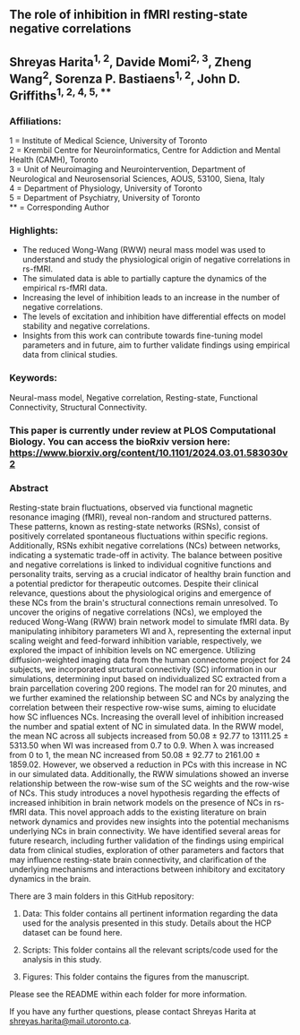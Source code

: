 ## The role of inhibition in fMRI resting-state negative correlations 

## Shreyas Harita<sup>1, 2</sup>, Davide Momi<sup>2, 3</sup>, Zheng Wang<sup>2</sup>, Sorenza P. Bastiaens<sup>1, 2</sup>, John D. Griffiths<sup>1, 2, 4, 5, **</sup>

### Affiliations:  

1 = Institute of Medical Science, University of Toronto    
2 = Krembil Centre for Neuroinformatics, Centre for Addiction and Mental Health (CAMH), Toronto    
3 = Unit of Neuroimaging and Neurointervention, Department of Neurological and Neurosensorial Sciences, AOUS, 53100, Siena, Italy  
4 = Department of Physiology, University of Toronto    
5 = Department of Psychiatry, University of Toronto    
** = Corresponding Author  

### Highlights:  

- The reduced Wong-Wang (RWW) neural mass model was used to understand and study the physiological origin of negative correlations in rs-fMRI.
- The simulated data is able to partially capture the dynamics of the empirical rs-fMRI data. 
- Increasing the level of inhibition leads to an increase in the number of negative correlations. 
- The levels of excitation and inhibition have differential effects on model stability and negative correlations.
- Insights from this work can contribute towards fine-tuning model parameters and in future, aim to further validate findings using empirical data from clinical studies.
  

### Keywords:  

Neural-mass model, Negative correlation, Resting-state, Functional Connectivity, Structural Connectivity.

### This paper is currently under review at PLOS Computational Biology. You can access the bioRxiv version here: https://www.biorxiv.org/content/10.1101/2024.03.01.583030v2

### Abstract  

Resting-state brain fluctuations, observed via functional magnetic resonance imaging (fMRI), reveal non-random and structured patterns. These patterns, known as resting-state networks (RSNs), consist of positively correlated spontaneous fluctuations within specific regions. Additionally, RSNs exhibit negative correlations (NCs) between networks, indicating a systematic trade-off in activity. The balance between positive and negative correlations is linked to individual cognitive functions and personality traits, serving as a crucial indicator of healthy brain function and a potential predictor for therapeutic outcomes. Despite their clinical relevance, questions about the physiological origins and emergence of these NCs from the brain's structural connections remain unresolved. To uncover the origins of negative correlations (NCs), we employed the reduced Wong-Wang (RWW) brain network model to simulate fMRI data. By manipulating inhibitory parameters WI and λ, representing the external input scaling weight and feed-forward inhibition variable, respectively, we explored the impact of inhibition levels on NC emergence. Utilizing diffusion-weighted imaging data from the human connectome project for 24 subjects, we incorporated structural connectivity (SC) information in our simulations, determining input based on individualized SC extracted from a brain parcellation covering 200 regions. The model ran for 20 minutes, and we further examined the relationship between SC and NCs by analyzing the correlation between their respective row-wise sums, aiming to elucidate how SC influences NCs. Increasing the overall level of inhibition increased the number and spatial extent of NC in simulated data. In the RWW model, the mean NC across all subjects increased from 50.08 ± 92.77 to 13111.25 ± 5313.50 when WI was increased from 0.7 to 0.9. When λ was increased from 0 to 1, the mean NC increased from 50.08 ± 92.77 to 2161.00 ± 1859.02. However, we observed a reduction in PCs with this increase in NC in our simulated data. Additionally, the RWW simulations showed an inverse relationship between the row-wise sum of the SC weights and the row-wise of NCs. This study introduces a novel hypothesis regarding the effects of increased inhibition in brain network models on the presence of NCs in rs-fMRI data. This novel approach adds to the existing literature on brain network dynamics and provides new insights into the potential mechanisms underlying NCs in brain connectivity. We have identified several areas for future research, including further validation of the findings using empirical data from clinical studies, exploration of other parameters and factors that may influence resting-state brain connectivity, and clarification of the underlying mechanisms and interactions between inhibitory and excitatory dynamics in the brain.

There are 3 main folders in this GitHub repository:  

1. Data: This folder contains all pertinent information regarding the data used for the analysis presented in this study. Details about the HCP dataset can be found here.

2. Scripts: This folder contains all the relevant scripts/code used for the analysis in this study.

3. Figures: This folder contains the figures from the manuscript.  

Please see the README within each folder for more information.  

If you have any further questions, please contact Shreyas Harita at shreyas.harita@mail.utoronto.ca.    
